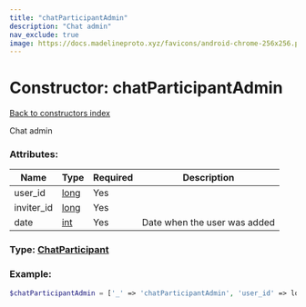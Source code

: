 ```yaml
---
title: "chatParticipantAdmin"
description: "Chat admin"
nav_exclude: true
image: https://docs.madelineproto.xyz/favicons/android-chrome-256x256.png
---
```

# Constructor: chatParticipantAdmin  
[Back to constructors index](index.md)



Chat admin

### Attributes:

| Name     |    Type       | Required | Description |
|----------|---------------|----------|-------------|
|user\_id|[long](../types/long.md) | Yes|
|inviter\_id|[long](../types/long.md) | Yes|
|date|[int](../types/int.md) | Yes|Date when the user was added|



### Type: [ChatParticipant](../types/ChatParticipant.md)


### Example:

```php
$chatParticipantAdmin = ['_' => 'chatParticipantAdmin', 'user_id' => long, 'inviter_id' => long, 'date' => int];
```  
